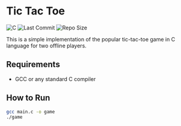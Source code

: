 # Tic Tac Toe

![C](https://img.shields.io/badge/C-Programming%20Language-brightgreen)
![Last Commit](https://img.shields.io/github/last-commit/fabydag19/tic-tac-toe)
![Repo Size](https://img.shields.io/github/repo-size/fabydag19/tic-tac-toe)

This is a simple implementation of the popular tic-tac-toe game in C language for two offline players.

## Requirements

- GCC or any standard C compiler

## How to Run

```bash
gcc main.c -o game
./game
```